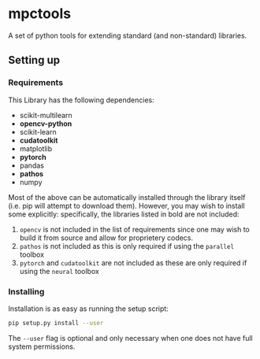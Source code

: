 # mpctools
A set of python tools for extending standard (and non-standard) libraries.

## Setting up

### Requirements

This Library has the following dependencies:
  * scikit-multilearn
  * **opencv-python**
  * scikit-learn
  * **cudatoolkit**
  * matplotlib
  * **pytorch**
  * pandas
  * **pathos**
  * numpy
  
Most of the above can be automatically installed through the library itself (i.e. pip will attempt to download them).
However, you may wish to install some explicitly: specifically, the libraries listed in bold are not included:
   1. `opencv` is not included in the list of requirements since one may wish to build it from source and allow for proprietery codecs.
   2. `pathos` is not included as this is only required if using the `parallel` toolbox
   2. `pytorch` and `cudatoolkit` are not included as these are only required if using the `neural` toolbox

### Installing

Installation is as easy as running the setup script:
  ```bash
  pip setup.py install --user
  ```
 The `--user` flag is optional and only necessary when one does not have full system permissions.



